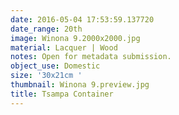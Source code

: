 ```yaml
---
date: 2016-05-04 17:53:59.137720
date_range: 20th
image: Winona 9.2000x2000.jpg
material: Lacquer | Wood
notes: Open for metadata submission.
object_use: Domestic
size: '30x21cm '
thumbnail: Winona 9.preview.jpg
title: Tsampa Container
---
```


